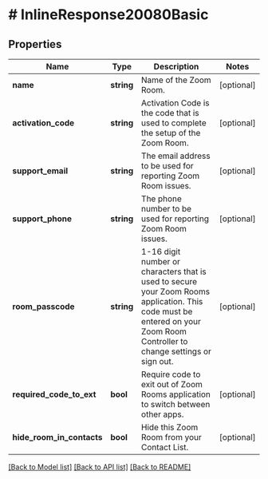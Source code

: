 # # InlineResponse20080Basic

## Properties

Name | Type | Description | Notes
------------ | ------------- | ------------- | -------------
**name** | **string** | Name of the Zoom Room. | [optional] 
**activation_code** | **string** | Activation Code is the code that is used to complete the setup of the Zoom Room. | [optional] 
**support_email** | **string** | The email address to be used for reporting Zoom Room issues. | [optional] 
**support_phone** | **string** | The phone number to be used for reporting Zoom Room issues. | [optional] 
**room_passcode** | **string** | 1-16 digit number or characters that is used to secure your Zoom Rooms application. This code must be entered on your Zoom Room Controller to change settings or sign out. | [optional] 
**required_code_to_ext** | **bool** | Require code to exit out of Zoom Rooms application to switch between other apps. | [optional] 
**hide_room_in_contacts** | **bool** | Hide this Zoom Room from your Contact List. | [optional] 

[[Back to Model list]](../../README.md#documentation-for-models) [[Back to API list]](../../README.md#documentation-for-api-endpoints) [[Back to README]](../../README.md)


